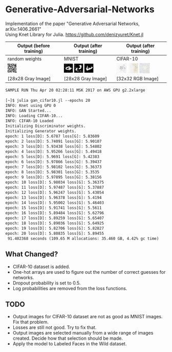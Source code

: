 # Generative-Adversarial-Networks
Implementation of the paper "Generative Adversarial Networks, arXiv:1406.2661"  
Using Knet Library for Julia. https://github.com/denizyuret/Knet.jl  


Output (before training) | Output (after training) | Output (after training)   
------------------------ | ----------------------- | -----------------------
random weights | MNIST | CIFAR-10    
 ![Alt text](/outputs/sampleoutput.png?raw=true "Sample Output") | ![Alt text](/outputs/sampleoutput140417_3.png?raw=true "Sample Output")  ![Alt text](/outputs/sampleoutput140417_4.png?raw=true "Sample Output")  ![Alt text](/outputs/sampleoutput140417_5.png?raw=true "Sample Output") | ![Alt text](/outputs/sampleoutput140417_6.png?raw=true "Sample Output") ![Alt text](/outputs/sampleoutput140417_7.png?raw=true "Sample Output") ![Alt text](/outputs/sampleoutput140417_8.png?raw=true "Sample Output") 
[28x28 Gray Image] | [28x28 Gray Image] | [32x32 RGB Image]


```
SAMPLE RUN Thu Apr 20 02:28:11 MSK 2017 on AWS GPU g2.2xlarge

[~]$ julia gan_cifar10.jl --epochs 20
INFO: Knet using GPU 0
INFO: GAN Started...
INFO: Loading CIFAR-10...
INFO: CIFAR-10 Loaded
Initializing Discriminator weights.
Initializing Generator weights.
epoch: 1 loss[D]: 5.6787 loss[G]: 5.83609
epoch: 2 loss[D]: 5.74091 loss[G]: 5.90107
epoch: 3 loss[D]: 5.93438 loss[G]: 5.54802
epoch: 4 loss[D]: 5.95266 loss[G]: 5.49418
epoch: 5 loss[D]: 5.9691 loss[G]: 5.42383
epoch: 6 loss[D]: 5.97866 loss[G]: 5.39437
epoch: 7 loss[D]: 5.98102 loss[G]: 5.36373
epoch: 8 loss[D]: 5.98301 loss[G]: 5.3535
epoch: 9 loss[D]: 5.97895 loss[G]: 5.38156
epoch: 10 loss[D]: 5.98034 loss[G]: 5.36375
epoch: 11 loss[D]: 5.97487 loss[G]: 5.37887
epoch: 12 loss[D]: 5.96247 loss[G]: 5.43054
epoch: 13 loss[D]: 5.96378 loss[G]: 5.4194
epoch: 14 loss[D]: 5.95002 loss[G]: 5.46403
epoch: 15 loss[D]: 5.91741 loss[G]: 5.5611
epoch: 16 loss[D]: 5.89484 loss[G]: 5.62796
epoch: 17 loss[D]: 5.89259 loss[G]: 5.65407
epoch: 18 loss[D]: 5.89036 loss[G]: 5.64925
epoch: 19 loss[D]: 5.82706 loss[G]: 5.82827
epoch: 20 loss[D]: 5.80835 loss[G]: 5.89455
 91.402368 seconds (109.65 M allocations: 35.460 GB, 4.42% gc time)

```

## What Changed?
- CIFAR-10 dataset is added.
- One-hot arrays are used to figure out the number of correct guesses for networks. 
- Dropout probability is set to 0.5.
- Log probabilities are removed from the loss functions.
 
## TODO
- Output images for CIFAR-10 dataset are not as good as MNIST images. Fix that problem.
 - Losses are still not good. Try to fix that.
 - Output images are selected manually from a wide range of images created. Decide how that selection should be made.
 - Apply the model to Labeled Faces in the Wild dataset.
